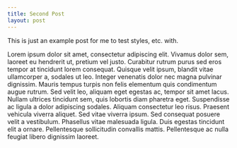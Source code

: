 ```yaml
---
title: Second Post
layout: post
---
```


This is just an example post for me to test styles, etc. with. 

Lorem ipsum dolor sit amet, consectetur adipiscing elit. Vivamus dolor sem, laoreet eu hendrerit ut, pretium vel justo. Curabitur rutrum purus sed eros tempor at tincidunt lorem consequat. Quisque velit ipsum, blandit vitae ullamcorper a, sodales ut leo. Integer venenatis dolor nec magna pulvinar dignissim. Mauris tempus turpis non felis elementum quis condimentum augue rutrum. Sed velit leo, aliquam eget egestas ac, tempor sit amet lacus. Nullam ultrices tincidunt sem, quis lobortis diam pharetra eget. Suspendisse ac ligula a dolor adipiscing sodales. Aliquam consectetur leo risus. Praesent vehicula viverra aliquet. Sed vitae viverra ipsum. Sed consequat posuere velit a vestibulum. Phasellus vitae malesuada ligula. Duis egestas tincidunt elit a ornare. Pellentesque sollicitudin convallis mattis. Pellentesque ac nulla feugiat libero dignissim laoreet.
